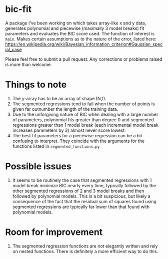 # bic-fit


A package I've been working on which takes array-like x and y data, generates polynomial and piecewise (maximally 3 model breaks) fit parameters and evaluates the BIC score used. The function of interest is `main`. Makes certain assumptions as to the nature of the error, listed here: https://en.wikipedia.org/wiki/Bayesian_information_criterion#Gaussian_special_case

Please feel free to submit a pull request. Any corrections or problems raised is more than welcome. 

# Things to note

1. The y-array has to be an array of shape (N,1). 
2. The segmented regressions tend to fail when the number of points is given far outnumber the length of the training data.
3. Due to the unforgiving nature of BIC when dealing with a large number of parameters, polynomial fits greater than degree 0 and segmented regressions greater than 1 model break (each incremental model break increases parameters by 3) almost never score lowest.
4. The best fit parameters for a piecewise regression can be a bit confusing to interpret. They coincide with the arguments for the functions listed in `segmented_functions.py`

# Possible issues

1. It seems to be routinely the case that segmented regressions with 1 model break minimize BIC nearly every time, typically followed by the other segmented regressions of 2 and 3 model breaks and then followed by polynomial models. This is a bit suspicious, but likely a consequence of the fact that the residual sum of squares found using segmented regressions are typically far lower than that found with polynomial models. 

# Room for improvement

1. The segmented regression functions are not elegantly written and rely on nested functions. There is definitely a more efficient way to do this. 
